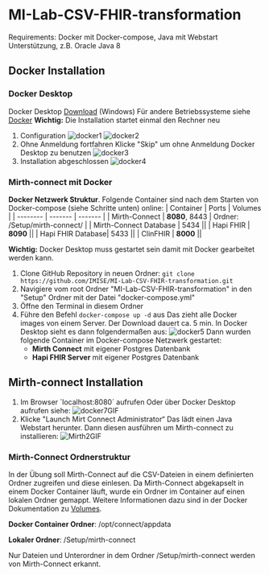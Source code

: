 # MI-Lab-CSV-FHIR-transformation
Requirements: Docker mit Docker-compose, Java mit Webstart Unterstützung, z.B. Oracle Java 8
## Docker Installation
### Docker Desktop
Docker Desktop [Download](https://desktop.docker.com/win/main/amd64/Docker%20Desktop%20Installer.exe?utm_source=docker&utm_medium=webreferral&utm_campaign=dd-smartbutton&utm_location=module) (Windows) 
Für andere Betriebssysteme siehe [Docker](https://www.docker.com/products/docker-desktop/)
**Wichtig:** Die Installation startet einmal den Rechner neu
1. Configuration
  ![docker1](https://github.com/user-attachments/assets/4df34253-41c2-4a82-86cc-b8016bbac017)
  ![docker2](https://github.com/user-attachments/assets/9b3e3b0b-7084-49f3-9f9c-22a915e6e97b)
2. Ohne Anmeldung fortfahren
   Klicke "Skip" um ohne Anmeldung Docker Desktop zu benutzen 
   ![docker3](https://github.com/user-attachments/assets/e51ec963-5a34-40dc-88cd-7156395b49e5)
3. Installation abgeschlossen
   ![docker4](https://github.com/user-attachments/assets/181e767a-9ea1-43a7-855d-a804a72ee707)
### Mirth-connect mit Docker
**Docker Netzwerk Struktur**. Folgende Container sind nach dem Starten von Docker-compose (siehe Schritte unten) online:
| Container | Ports | Volumes |
| -------- | ------- | ------- |
| Mirth-Connect | **8080**, 8443 | Ordner: /Setup/mirth-connect/ |
| Mirth-Connect Database | 5434 ||
| Hapi FHIR | **8090** ||
| Hapi FHIR Database| 5433 ||
| ClinFHIR | **8000** ||

**Wichtig:** Docker Desktop muss gestartet sein damit mit Docker gearbeitet werden kann. 
1. Clone GitHub Repository in neuen Ordner: `git clone https://github.com/IMISE/MI-Lab-CSV-FHIR-transformation.git`
2. Navigiere vom root Ordner "MI-Lab-CSV-FHIR-transformation" in den "Setup" Ordner mit der Datei "docker-compose.yml"
3. Öffne den Terminal in diesem Ordner
4. Führe den Befehl `docker-compose up -d` aus
   Das zieht alle Docker images von einem Server. Der Download dauert ca. 5 min.
   In Docker Desktop sieht es dann folgendermaßen aus:
   ![docker5](https://github.com/user-attachments/assets/d6a2e65d-983c-4f7c-8e6e-995120973f7b)
   Dann wurden folgende Container im Docker-compose Netzwerk gestartet:
   - **Mirth Connect** mit eigener Postgres Datenbank
   - **Hapi FHIR Server** mit eigener Postgres Datenbank
## Mirth-connect Installation
1. Im Browser ´localhost:8080´ aufrufen
   Oder über Docker Desktop aufrufen siehe:
   ![docker7GIF](https://github.com/user-attachments/assets/9a5c6943-7c36-4771-bf29-6eae11f62833)
2. Klicke "Launch Mirt Connect Administrator“
   Das lädt einen Java Webstart herunter. Dann diesen ausführen um Mirth-connect zu installieren:
   ![Mirth2GIF](https://github.com/user-attachments/assets/0b2476f4-71d5-4055-9fba-91391e315d12)
### Mirth-Connect Ordnerstruktur
In der Übung soll Mirth-Connect auf die CSV-Dateien in einem definierten Ordner zugreifen und diese einlesen. Da Mirth-Connect abgekapselt in einem
Docker Container läuft, wurde ein Ordner im Container auf einen lokalen Ordner gemappt. 
Weitere Informationen dazu sind in der Docker Dokumentation zu [Volumes](https://docs.docker.com/engine/storage/volumes/).

**Docker Container Ordner**: /opt/connect/appdata 

**Lokaler Ordner**: /Setup/mirth-connect

Nur Dateien und Unterordner in dem Ordner /Setup/mirth-connect werden von Mirth-Connect erkannt. 

